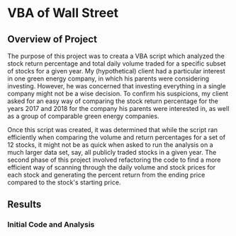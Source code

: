 # VBA of Wall Street

## Overview of Project
The purpose of this project was to creata a VBA script which analyzed the stock return percentage and total daily volume traded for a specific subset of stocks for a given year. My (hypothetical) client had a particular interest in one green energy company, in which his parents were considering investing. However, he was concerned that investing everything in a single company might not be a wise decision. To confirm his suspicions, my client asked for an easy way of comparing the stock return percentage for the years 2017 and 2018 for the company his parents were interested in, as well as a group of comparable green energy companies.

Once this script was created, it was determined that while the script ran efficiently when comparing the volume and return percentages for a set of 12 stocks, it might not be as quick when asked to run the analysis on a much larger data set, say, all publicly traded stocks in a given year. The second phase of this project involved refactoring the code to find a more efficient way of scanning through the daily volume and stock prices for each stock and generating the percent return from the ending price compared to the stock's starting price.

## Results

### Initial Code and Analysis 
